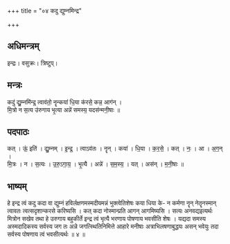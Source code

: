 +++
title = "०४ कदु द्युम्नमिन्द्र"

+++
## अधिमन्त्रम्
इन्द्रः। वसुक्रः। त्रिष्टुप्।

## मन्त्रः
कदु॑ द्यु॒म्नमि॑न्द्र॒ त्वाव॑तो॒ नॄन्कया॑ धि॒या क॑रसे॒ कन्न॒ आग॑न् ।  
मि॒त्रो न स॒त्य उ॑रुगाय भृ॒त्या अन्ने॑ समस्य॒ यदस॑न्मनी॒षाः ॥

## पदपाठः
कत् । ऊं॒ इति॑ । द्यु॒म्नम् । इ॒न्द्र॒ । त्वाऽव॑तः । नॄन् । कया॑ । धि॒या । क॒र॒से॒ । कत् । नः॒ । आ । अ॒ग॒न् ।  
मि॒त्रः । न । स॒त्यः । उ॒रु॒ऽगा॒य॒ । भृ॒त्यै । अन्ने॑ । स॒म॒स्य॒ । यत् । अस॑न् । म॒नी॒षाः ॥

## भाष्यम्
हे इन्द्र त्वं कदु कदा वा द्युम्नं हविर्लक्षणमस्मदीयमन्नं भुक्त्वेतिशेषः कया धिया के- न कर्मणा नॄन् नेतॄनस्मान् त्वावतः त्वत्सदृशान्करसे करिष्यसि । कत् कदा नोस्मान्प्रति आगन् आगमिष्यसि । सत्यः अनवद्यइत्यर्थः मित्रोन सखेव तथा हे उरुगाय बहुकीर्ते इन्द्र त्वं भृत्यै भरणाय पोषणाय भवसीति शेषः । यद्यदा समस्य अस्मदादिकस्य सर्वस्य जग तः अन्ने जगत्स्थितिनिमित्ते आहारे मनीषाः अत्राभिलषणाबुद्धयः असन् भवेयुः तदा सर्वस्य पोषणाय त्वं भवसीत्यर्थः ॥ ४ ॥